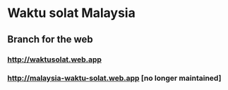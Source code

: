 # Waktu solat Malaysia

## Branch for the web

### http://waktusolat.web.app

### http://malaysia-waktu-solat.web.app [no longer maintained]

